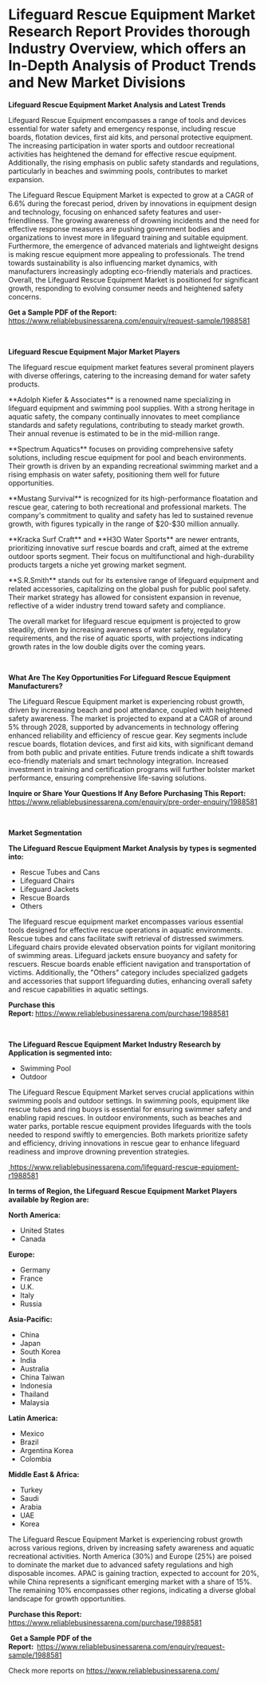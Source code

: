 <p><h1>Lifeguard Rescue Equipment Market Research Report Provides thorough Industry Overview, which offers an In-Depth Analysis of Product Trends and New Market Divisions</h1></p><p><strong>Lifeguard Rescue Equipment Market Analysis and Latest Trends</strong></p>
<p><p>Lifeguard Rescue Equipment encompasses a range of tools and devices essential for water safety and emergency response, including rescue boards, flotation devices, first aid kits, and personal protective equipment. The increasing participation in water sports and outdoor recreational activities has heightened the demand for effective rescue equipment. Additionally, the rising emphasis on public safety standards and regulations, particularly in beaches and swimming pools, contributes to market expansion.</p><p>The Lifeguard Rescue Equipment Market is expected to grow at a CAGR of 6.6% during the forecast period, driven by innovations in equipment design and technology, focusing on enhanced safety features and user-friendliness. The growing awareness of drowning incidents and the need for effective response measures are pushing government bodies and organizations to invest more in lifeguard training and suitable equipment. Furthermore, the emergence of advanced materials and lightweight designs is making rescue equipment more appealing to professionals. The trend towards sustainability is also influencing market dynamics, with manufacturers increasingly adopting eco-friendly materials and practices. Overall, the Lifeguard Rescue Equipment Market is positioned for significant growth, responding to evolving consumer needs and heightened safety concerns.</p></p>
<p><strong>Get a Sample PDF of the Report:&nbsp;</strong> <a href="https://www.reliablebusinessarena.com/enquiry/request-sample/1988581?utm_campaign=2031&utm_medium=2&utm_source=Github&utm_content=ia&utm_term=09022025&utm_id=lifeguard-rescue-equipment">https://www.reliablebusinessarena.com/enquiry/request-sample/1988581</a></p>
<p>&nbsp;</p>
<p><strong>Lifeguard Rescue Equipment Major Market Players</strong></p>
<p><p>The lifeguard rescue equipment market features several prominent players with diverse offerings, catering to the increasing demand for water safety products. </p><p>**Adolph Kiefer & Associates** is a renowned name specializing in lifeguard equipment and swimming pool supplies. With a strong heritage in aquatic safety, the company continually innovates to meet compliance standards and safety regulations, contributing to steady market growth. Their annual revenue is estimated to be in the mid-million range.</p><p>**Spectrum Aquatics** focuses on providing comprehensive safety solutions, including rescue equipment for pool and beach environments. Their growth is driven by an expanding recreational swimming market and a rising emphasis on water safety, positioning them well for future opportunities.</p><p>**Mustang Survival** is recognized for its high-performance floatation and rescue gear, catering to both recreational and professional markets. The company's commitment to quality and safety has led to sustained revenue growth, with figures typically in the range of $20-$30 million annually.</p><p>**Kracka Surf Craft** and **H3O Water Sports** are newer entrants, prioritizing innovative surf rescue boards and craft, aimed at the extreme outdoor sports segment. Their focus on multifunctional and high-durability products targets a niche yet growing market segment.</p><p>**S.R.Smith** stands out for its extensive range of lifeguard equipment and related accessories, capitalizing on the global push for public pool safety. Their market strategy has allowed for consistent expansion in revenue, reflective of a wider industry trend toward safety and compliance.</p><p>The overall market for lifeguard rescue equipment is projected to grow steadily, driven by increasing awareness of water safety, regulatory requirements, and the rise of aquatic sports, with projections indicating growth rates in the low double digits over the coming years.</p></p>
<p>&nbsp;</p>
<p><strong>What Are The Key Opportunities For Lifeguard Rescue Equipment Manufacturers?</strong></p>
<p><p>The Lifeguard Rescue Equipment market is experiencing robust growth, driven by increasing beach and pool attendance, coupled with heightened safety awareness. The market is projected to expand at a CAGR of around 5% through 2028, supported by advancements in technology offering enhanced reliability and efficiency of rescue gear. Key segments include rescue boards, flotation devices, and first aid kits, with significant demand from both public and private entities. Future trends indicate a shift towards eco-friendly materials and smart technology integration. Increased investment in training and certification programs will further bolster market performance, ensuring comprehensive life-saving solutions.</p></p>
<p><strong>Inquire or Share Your Questions If Any Before Purchasing This Report:</strong> <a href="https://www.reliablebusinessarena.com/enquiry/pre-order-enquiry/1988581?utm_campaign=2031&utm_medium=2&utm_source=Github&utm_content=ia&utm_term=09022025&utm_id=lifeguard-rescue-equipment">https://www.reliablebusinessarena.com/enquiry/pre-order-enquiry/1988581</a></p>
<p>&nbsp;</p>
<p><strong>Market Segmentation</strong></p>
<p><strong>The Lifeguard Rescue Equipment Market Analysis by types is segmented into:</strong></p>
<p><ul><li>Rescue Tubes and Cans</li><li>Lifeguard Chairs</li><li>Lifeguard Jackets</li><li>Rescue Boards</li><li>Others</li></ul></p>
<p><p>The lifeguard rescue equipment market encompasses various essential tools designed for effective rescue operations in aquatic environments. Rescue tubes and cans facilitate swift retrieval of distressed swimmers. Lifeguard chairs provide elevated observation points for vigilant monitoring of swimming areas. Lifeguard jackets ensure buoyancy and safety for rescuers. Rescue boards enable efficient navigation and transportation of victims. Additionally, the "Others" category includes specialized gadgets and accessories that support lifeguarding duties, enhancing overall safety and rescue capabilities in aquatic settings.</p></p>
<p><strong>Purchase this Report:&nbsp;</strong><a href="https://www.reliablebusinessarena.com/purchase/1988581?utm_campaign=2031&utm_medium=2&utm_source=Github&utm_content=ia&utm_term=09022025&utm_id=lifeguard-rescue-equipment">https://www.reliablebusinessarena.com/purchase/1988581</a></p>
<p>&nbsp;</p>
<p><strong>The Lifeguard Rescue Equipment Market Industry Research by Application is segmented into:</strong></p>
<p><ul><li>Swimming Pool</li><li>Outdoor</li></ul></p>
<p><p>The Lifeguard Rescue Equipment Market serves crucial applications within swimming pools and outdoor settings. In swimming pools, equipment like rescue tubes and ring buoys is essential for ensuring swimmer safety and enabling rapid rescues. In outdoor environments, such as beaches and water parks, portable rescue equipment provides lifeguards with the tools needed to respond swiftly to emergencies. Both markets prioritize safety and efficiency, driving innovations in rescue gear to enhance lifeguard readiness and improve drowning prevention strategies.</p></p>
<p><a href="https://www.reliablebusinessarena.com/lifeguard-rescue-equipment-r1988581?utm_campaign=2031&utm_medium=2&utm_source=Github&utm_content=ia&utm_term=09022025&utm_id=lifeguard-rescue-equipment">&nbsp;https://www.reliablebusinessarena.com/lifeguard-rescue-equipment-r1988581</a></p>
<p><strong>In terms of Region, the Lifeguard Rescue Equipment Market Players available by Region are:</strong></p>
<p>
    <p> <strong> North America: </strong>
        <ul>
            <li>United States</li>
            <li>Canada</li>
        </ul>
        </p> 
    <p> <strong> Europe: </strong>
        <ul>
            <li>Germany</li>
            <li>France</li>
            <li>U.K.</li>
            <li>Italy</li>
            <li>Russia</li>
        </ul>
        </p> 
    <p> <strong> Asia-Pacific: </strong>
        <ul>
            <li>China</li>
            <li>Japan</li>
            <li>South Korea</li>
            <li>India</li>
            <li>Australia</li>
            <li>China Taiwan</li>
            <li>Indonesia</li>
            <li>Thailand</li>
            <li>Malaysia</li>
        </ul>
        </p> 
    <p> <strong> Latin America: </strong>
        <ul>
            <li>Mexico</li>
            <li>Brazil</li>
            <li>Argentina Korea</li>
            <li>Colombia</li>
        </ul>
        </p> 
    <p> <strong> Middle East & Africa: </strong>
        <ul>
            <li>Turkey</li>
            <li>Saudi</li>
            <li>Arabia</li>
            <li>UAE</li>
            <li>Korea</li>
        </ul>
    </p>
    </p>
<p><p>The Lifeguard Rescue Equipment Market is experiencing robust growth across various regions, driven by increasing safety awareness and aquatic recreational activities. North America (30%) and Europe (25%) are poised to dominate the market due to advanced safety regulations and high disposable incomes. APAC is gaining traction, expected to account for 20%, while China represents a significant emerging market with a share of 15%. The remaining 10% encompasses other regions, indicating a diverse global landscape for growth opportunities.</p></p>
<p><strong>Purchase this Report: </strong><a href="https://www.reliablebusinessarena.com/purchase/1988581?utm_campaign=2031&utm_medium=2&utm_source=Github&utm_content=ia&utm_term=09022025&utm_id=lifeguard-rescue-equipment">https://www.reliablebusinessarena.com/purchase/1988581</a></p>
<p>&nbsp;<strong>Get a Sample PDF of the Report:&nbsp;&nbsp;</strong><a href="https://www.reliablebusinessarena.com/enquiry/request-sample/1988581?utm_campaign=2031&utm_medium=2&utm_source=Github&utm_content=ia&utm_term=09022025&utm_id=lifeguard-rescue-equipment">https://www.reliablebusinessarena.com/enquiry/request-sample/1988581</a></p>
<p><strong></strong></p>
<p>Check more reports on <a href="https://www.reliablebusinessarena.com/?utm_campaign=2031&utm_medium=2&utm_source=Github&utm_content=ia&utm_term=09022025&utm_id=lifeguard-rescue-equipment">https://www.reliablebusinessarena.com/</a></p>